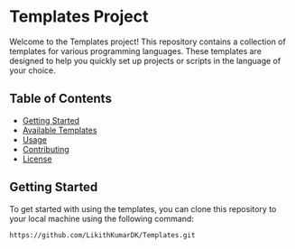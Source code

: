 # Templates Project

Welcome to the Templates project! This repository contains a collection of templates for various programming languages. These templates are designed to help you quickly set up projects or scripts in the language of your choice.

## Table of Contents

- [Getting Started](#getting-started)
- [Available Templates](#available-templates)
- [Usage](#usage)
- [Contributing](#contributing)
- [License](#license)

## Getting Started

To get started with using the templates, you can clone this repository to your local machine using the following command:

```bash
https://github.com/LikithKumarDK/Templates.git
